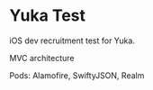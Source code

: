 # Yuka Test 

iOS dev recruitment test for Yuka.

MVC architecture

Pods: Alamofire, SwiftyJSON, Realm
